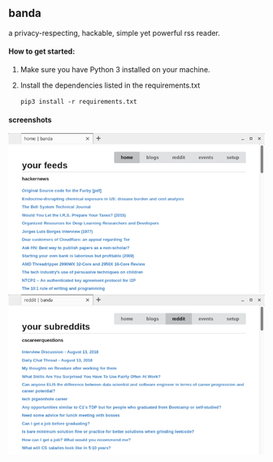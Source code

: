 ## banda

a privacy-respecting, hackable, simple yet powerful rss reader.

#### How to get started:

1) Make sure you have Python 3 installed on your machine.

2) Install the dependencies listed in the requirements.txt 

    `pip3 install -r requirements.txt`


#### screenshots

![](static/img/1.png)
![](static/img/2.png)




